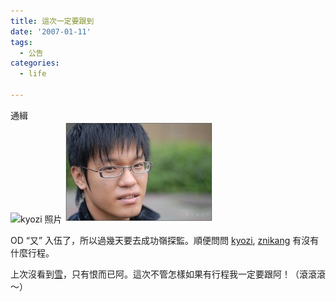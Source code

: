 ```yaml
---
title: 這次一定要跟到
date: '2007-01-11'
tags:
  - 公告
categories:
  - life

---
```

通緝  
![kyozi 照片](images/0.jpg) ![znikang 照片](images/1.jpg)  
  
OD “又” 入伍了，所以過幾天要去成功嶺探監。順便問問 [kyozi](http://kyozi.blogspot.com/), [znikang](http://znikang.blogspot.com/) 有沒有什麼行程。  
  
上次沒看到[雪](http://kyozi.blogspot.com/2006/12/blog-post_121.html)，只有恨而已阿。這次不管怎樣如果有行程我一定要跟阿！（滾滾滾～）